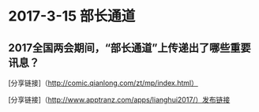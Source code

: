 2017-3-15    部长通道
==========================
2017全国两会期间，“部长通道”上传递出了哪些重要讯息？
--------------------------------------------

[分享链接]（http://comic.qianlong.com/zt/mp/index.html）

[分享链接]（http://www.apptranz.com/apps/lianghui2017/）发布链接